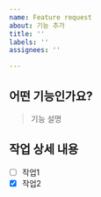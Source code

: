 ```yaml
---
name: Feature request
about: 기능 추가
title: ''
labels: ''
assignees: ''

---
```


## 어떤 기능인가요?

> 기능 설명

## 작업 상세 내용

- [ ] 작업1
- [x] 작업2
